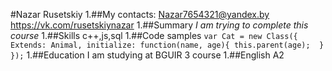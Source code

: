 #Nazar Rusetskiy
1.##My contacts: 
Nazar7654321@yandex.by
https://vk.com/rusetskiynazar
1.##Summary
*I am trying to complete this course*
1.##Skills
с++,js,sql
1.##Code samples
`var Cat = new Class({
    Extends: Animal,
    initialize: function(name, age){
        this.parent(age); 
    }
});`
1.##Education
I am studying at BGUIR 3 course
1.##English
A2
